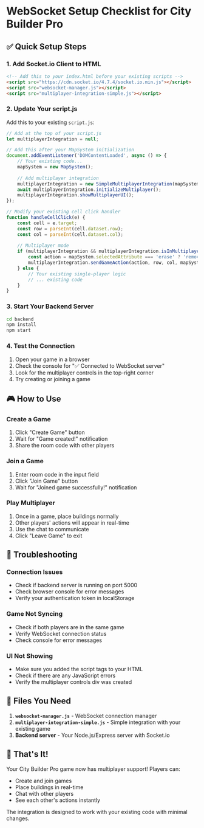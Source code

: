 # WebSocket Setup Checklist for City Builder Pro

## ✅ Quick Setup Steps

### **1. Add Socket.io Client to HTML**
```html
<!-- Add this to your index.html before your existing scripts -->
<script src="https://cdn.socket.io/4.7.4/socket.io.min.js"></script>
<script src="websocket-manager.js"></script>
<script src="multiplayer-integration-simple.js"></script>
```

### **2. Update Your script.js**
Add this to your existing `script.js`:

```javascript
// Add at the top of your script.js
let multiplayerIntegration = null;

// Add this after your MapSystem initialization
document.addEventListener('DOMContentLoaded', async () => {
    // Your existing code...
    mapSystem = new MapSystem();
    
    // Add multiplayer integration
    multiplayerIntegration = new SimpleMultiplayerIntegration(mapSystem);
    await multiplayerIntegration.initializeMultiplayer();
    multiplayerIntegration.showMultiplayerUI();
});

// Modify your existing cell click handler
function handleCellClick(e) {
    const cell = e.target;
    const row = parseInt(cell.dataset.row);
    const col = parseInt(cell.dataset.col);
    
    // Multiplayer mode
    if (multiplayerIntegration && multiplayerIntegration.isInMultiplayerMode()) {
        const action = mapSystem.selectedAttribute === 'erase' ? 'remove' : 'place';
        multiplayerIntegration.sendGameAction(action, row, col, mapSystem.selectedAttribute, mapSystem.selectedClass);
    } else {
        // Your existing single-player logic
        // ... existing code
    }
}
```

### **3. Start Your Backend Server**
```bash
cd backend
npm install
npm start
```

### **4. Test the Connection**
1. Open your game in a browser
2. Check the console for "✅ Connected to WebSocket server"
3. Look for the multiplayer controls in the top-right corner
4. Try creating or joining a game

## 🎮 How to Use

### **Create a Game**
1. Click "Create Game" button
2. Wait for "Game created!" notification
3. Share the room code with other players

### **Join a Game**
1. Enter room code in the input field
2. Click "Join Game" button
3. Wait for "Joined game successfully!" notification

### **Play Multiplayer**
1. Once in a game, place buildings normally
2. Other players' actions will appear in real-time
3. Use the chat to communicate
4. Click "Leave Game" to exit

## 🔧 Troubleshooting

### **Connection Issues**
- Check if backend server is running on port 5000
- Check browser console for error messages
- Verify your authentication token in localStorage

### **Game Not Syncing**
- Check if both players are in the same game
- Verify WebSocket connection status
- Check console for error messages

### **UI Not Showing**
- Make sure you added the script tags to your HTML
- Check if there are any JavaScript errors
- Verify the multiplayer controls div was created

## 📁 Files You Need

1. **`websocket-manager.js`** - WebSocket connection manager
2. **`multiplayer-integration-simple.js`** - Simple integration with your existing game
3. **Backend server** - Your Node.js/Express server with Socket.io

## 🚀 That's It!

Your City Builder Pro game now has multiplayer support! Players can:
- Create and join games
- Place buildings in real-time
- Chat with other players
- See each other's actions instantly

The integration is designed to work with your existing code with minimal changes.

